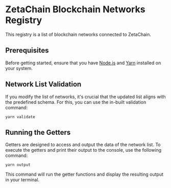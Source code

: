 # ZetaChain Blockchain Networks Registry

This registry is a list of blockchain networks connected to ZetaChain.

## Prerequisites

Before getting started, ensure that you have
[Node.js](https://nodejs.org/en/download) and [Yarn](https://yarnpkg.com/)
installed on your system.

## Network List Validation

If you modify the list of networks, it's crucial that the updated list aligns
with the predefined schema. For this, you can use the in-built validation
command:

```
yarn validate
```

## Running the Getters

Getters are designed to access and output the data of the network list. To
execute the getters and print their output to the console, use the following
command:

```
yarn output
```

This command will run the getter functions and display the resulting output in
your terminal.
